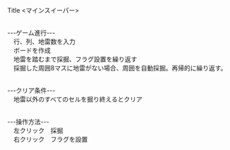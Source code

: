 Title <マインスイーパー><br><br>

---ゲーム進行---<br>
　行、列、地雷数を入力<br>
　ボードを作成<br>
　地雷を踏むまで採掘、フラグ設置を繰り返す<br>
　採掘した周囲8マスに地雷がない場合、周囲を自動採掘。再帰的に繰り返す。<br><br>
 
---クリア条件---<br>
　地雷以外のすべてのセルを掘り終えるとクリア<br><br>
 
 ---操作方法---<br>
 　左クリック　採掘<br>
 　右クリック　フラグを設置<br>
